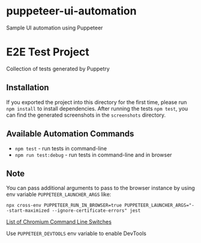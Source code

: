 # puppeteer-ui-automation
Sample UI automation using Puppeteer

# E2E Test Project

Collection of tests generated by Puppetry

## Installation

If you exported the project into this directory for the first time, please run `npm install` to install dependencies.
After running the tests `npm test`, you can find the generated screenshots in the `screenshots` directory.

## Available Automation Commands
- `npm test` - run tests in command-line
- `npm run test:debug` - run tests in command-line and in browser


## Note
You can pass additional arguments to pass to the browser instance by using env variable `PUPPETEER_LAUNCHER_ARGS` like:
```
npx cross-env PUPPETEER_RUN_IN_BROWSER=true PUPPETEER_LAUNCHER_ARGS="--start-maximized --ignore-certificate-errors" jest
```
[List of Chromium Command Line Switches](https://peter.sh/experiments/chromium-command-line-switches/)

Use `PUPPETEER_DEVTOOLS` env variable to enable DevTools
